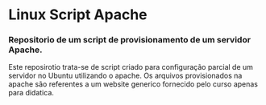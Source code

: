 # Linux Script Apache
### Repositorio de um script de provisionamento de um servidor Apache.

Este reposirotio trata-se de script criado para configuração parcial de um servidor no Ubuntu utilizando o apache.
Os arquivos provisionados na apache são referentes a um website generico fornecido pelo curso apenas para didatica.
